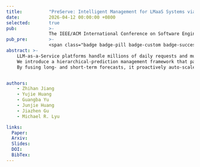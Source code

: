 ```yaml
---
title:          "PreServe: Intelligent Management for LMaaS Systems via Hierarchical Prediction"
date:           2026-04-12 00:00:00 +0800
selected:       true
pub:            >-
                The IEEE/ACM International Conference on Software Engineering, Rio de Janeiro, Brazil, Apr 2026.
pub_pre:        >-
                <span class="badge badge-pill badge-custom badge-success">ICSE'26</span>
abstract: >-
    LLM-as-a-Service platforms handle millions of daily requests and must meet low-latency, SLO, and efficiency goals, but conventional cloud managers falter under LMaaS’s dynamic, bursty workloads.
    We introduce a hierarchical-prediction management framework that pairs a coarse-grained service-workload predictor with a fine-grained request-load predictor to build per-instance load anticipators.
    By fusing long- and short-term forecasts, it proactively auto-scales resources and routes requests based on current and anticipated load, preventing under-/over-provisioning and instance load imbalancing.


authors:
    - Zhihan Jiang
    - Yujie Huang
    - Guangba Yu
    - Junjie Huang
    - Jiazhen Gu
    - Michael R. Lyu

links:
  Paper: 
  Arxiv:
  Slides: 
  DOI: 
  BibTex:
---
```

